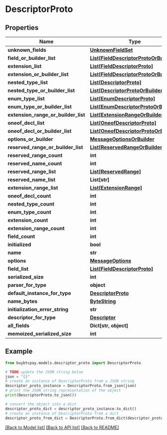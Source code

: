 # DescriptorProto


## Properties

Name | Type | Description | Notes
------------ | ------------- | ------------- | -------------
**unknown_fields** | [**UnknownFieldSet**](UnknownFieldSet.md) |  | [optional] 
**field_or_builder_list** | [**List[FieldDescriptorProtoOrBuilder]**](FieldDescriptorProtoOrBuilder.md) |  | [optional] 
**extension_list** | [**List[FieldDescriptorProto]**](FieldDescriptorProto.md) |  | [optional] 
**extension_or_builder_list** | [**List[FieldDescriptorProtoOrBuilder]**](FieldDescriptorProtoOrBuilder.md) |  | [optional] 
**nested_type_list** | [**List[DescriptorProto]**](DescriptorProto.md) |  | [optional] 
**nested_type_or_builder_list** | [**List[DescriptorProtoOrBuilder]**](DescriptorProtoOrBuilder.md) |  | [optional] 
**enum_type_list** | [**List[EnumDescriptorProto]**](EnumDescriptorProto.md) |  | [optional] 
**enum_type_or_builder_list** | [**List[EnumDescriptorProtoOrBuilder]**](EnumDescriptorProtoOrBuilder.md) |  | [optional] 
**extension_range_or_builder_list** | [**List[ExtensionRangeOrBuilder]**](ExtensionRangeOrBuilder.md) |  | [optional] 
**oneof_decl_list** | [**List[OneofDescriptorProto]**](OneofDescriptorProto.md) |  | [optional] 
**oneof_decl_or_builder_list** | [**List[OneofDescriptorProtoOrBuilder]**](OneofDescriptorProtoOrBuilder.md) |  | [optional] 
**options_or_builder** | [**MessageOptionsOrBuilder**](MessageOptionsOrBuilder.md) |  | [optional] 
**reserved_range_or_builder_list** | [**List[ReservedRangeOrBuilder]**](ReservedRangeOrBuilder.md) |  | [optional] 
**reserved_range_count** | **int** |  | [optional] 
**reserved_name_count** | **int** |  | [optional] 
**reserved_range_list** | [**List[ReservedRange]**](ReservedRange.md) |  | [optional] 
**reserved_name_list** | **List[str]** |  | [optional] 
**extension_range_list** | [**List[ExtensionRange]**](ExtensionRange.md) |  | [optional] 
**oneof_decl_count** | **int** |  | [optional] 
**nested_type_count** | **int** |  | [optional] 
**enum_type_count** | **int** |  | [optional] 
**extension_count** | **int** |  | [optional] 
**extension_range_count** | **int** |  | [optional] 
**field_count** | **int** |  | [optional] 
**initialized** | **bool** |  | [optional] 
**name** | **str** |  | [optional] 
**options** | [**MessageOptions**](MessageOptions.md) |  | [optional] 
**field_list** | [**List[FieldDescriptorProto]**](FieldDescriptorProto.md) |  | [optional] 
**serialized_size** | **int** |  | [optional] 
**parser_for_type** | **object** |  | [optional] 
**default_instance_for_type** | [**DescriptorProto**](DescriptorProto.md) |  | [optional] 
**name_bytes** | [**ByteString**](ByteString.md) |  | [optional] 
**initialization_error_string** | **str** |  | [optional] 
**descriptor_for_type** | [**Descriptor**](Descriptor.md) |  | [optional] 
**all_fields** | **Dict[str, object]** |  | [optional] 
**memoized_serialized_size** | **int** |  | [optional] 

## Example

```python
from buybtcpay.models.descriptor_proto import DescriptorProto

# TODO update the JSON string below
json = "{}"
# create an instance of DescriptorProto from a JSON string
descriptor_proto_instance = DescriptorProto.from_json(json)
# print the JSON string representation of the object
print(DescriptorProto.to_json())

# convert the object into a dict
descriptor_proto_dict = descriptor_proto_instance.to_dict()
# create an instance of DescriptorProto from a dict
descriptor_proto_from_dict = DescriptorProto.from_dict(descriptor_proto_dict)
```
[[Back to Model list]](../README.md#documentation-for-models) [[Back to API list]](../README.md#documentation-for-api-endpoints) [[Back to README]](../README.md)


